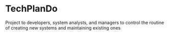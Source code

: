 # TechPlanDo

Project to developers, system analysts, and managers to control the routine of creating new systems and maintaining existing ones
